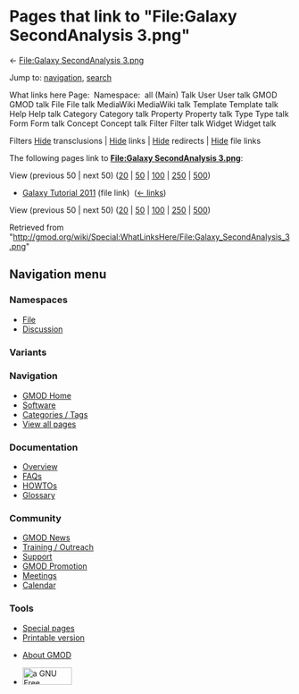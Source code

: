<div id="mw-page-base" class="noprint">

</div>

<div id="mw-head-base" class="noprint">

</div>

<div id="content" class="mw-body" role="main">

<span id="top"></span>

<div id="mw-js-message" style="display:none;">

</div>



# <span dir="auto">Pages that link to "File:Galaxy SecondAnalysis 3.png"</span>

<div id="bodyContent">

<div id="contentSub">

← [File:Galaxy SecondAnalysis
3.png](/wiki/File:Galaxy_SecondAnalysis_3.png "File:Galaxy SecondAnalysis 3.png")

</div>

<div id="jump-to-nav" class="mw-jump">

Jump to: [navigation](#mw-navigation), [search](#p-search)

</div>

<div id="mw-content-text">

What links here Page:  Namespace:  all (Main) Talk User User talk GMOD
GMOD talk File File talk MediaWiki MediaWiki talk Template Template talk
Help Help talk Category Category talk Property Property talk Type Type
talk Form Form talk Concept Concept talk Filter Filter talk Widget
Widget talk

Filters
[Hide](/mediawiki/index.php?title=Special:WhatLinksHere/File:Galaxy_SecondAnalysis_3.png&hidetrans=1 "Special:WhatLinksHere/File:Galaxy SecondAnalysis 3.png")
transclusions \|
[Hide](/mediawiki/index.php?title=Special:WhatLinksHere/File:Galaxy_SecondAnalysis_3.png&hidelinks=1 "Special:WhatLinksHere/File:Galaxy SecondAnalysis 3.png")
links \|
[Hide](/mediawiki/index.php?title=Special:WhatLinksHere/File:Galaxy_SecondAnalysis_3.png&hideredirs=1 "Special:WhatLinksHere/File:Galaxy SecondAnalysis 3.png")
redirects \|
[Hide](/mediawiki/index.php?title=Special:WhatLinksHere/File:Galaxy_SecondAnalysis_3.png&hideimages=1 "Special:WhatLinksHere/File:Galaxy SecondAnalysis 3.png")
file links

The following pages link to **[File:Galaxy SecondAnalysis
3.png](/wiki/File:Galaxy_SecondAnalysis_3.png "File:Galaxy SecondAnalysis 3.png")**:

View (previous 50 \| next 50)
([20](/mediawiki/index.php?title=Special:WhatLinksHere/File:Galaxy_SecondAnalysis_3.png&limit=20 "Special:WhatLinksHere/File:Galaxy SecondAnalysis 3.png")
\|
[50](/mediawiki/index.php?title=Special:WhatLinksHere/File:Galaxy_SecondAnalysis_3.png&limit=50 "Special:WhatLinksHere/File:Galaxy SecondAnalysis 3.png")
\|
[100](/mediawiki/index.php?title=Special:WhatLinksHere/File:Galaxy_SecondAnalysis_3.png&limit=100 "Special:WhatLinksHere/File:Galaxy SecondAnalysis 3.png")
\|
[250](/mediawiki/index.php?title=Special:WhatLinksHere/File:Galaxy_SecondAnalysis_3.png&limit=250 "Special:WhatLinksHere/File:Galaxy SecondAnalysis 3.png")
\|
[500](/mediawiki/index.php?title=Special:WhatLinksHere/File:Galaxy_SecondAnalysis_3.png&limit=500 "Special:WhatLinksHere/File:Galaxy SecondAnalysis 3.png"))

- [Galaxy Tutorial
  2011](/wiki/Galaxy_Tutorial_2011 "Galaxy Tutorial 2011") (file link) ‎
  <span class="mw-whatlinkshere-tools">([←
  links](/mediawiki/index.php?title=Special:WhatLinksHere&target=Galaxy+Tutorial+2011 "Special:WhatLinksHere"))</span>

View (previous 50 \| next 50)
([20](/mediawiki/index.php?title=Special:WhatLinksHere/File:Galaxy_SecondAnalysis_3.png&limit=20 "Special:WhatLinksHere/File:Galaxy SecondAnalysis 3.png")
\|
[50](/mediawiki/index.php?title=Special:WhatLinksHere/File:Galaxy_SecondAnalysis_3.png&limit=50 "Special:WhatLinksHere/File:Galaxy SecondAnalysis 3.png")
\|
[100](/mediawiki/index.php?title=Special:WhatLinksHere/File:Galaxy_SecondAnalysis_3.png&limit=100 "Special:WhatLinksHere/File:Galaxy SecondAnalysis 3.png")
\|
[250](/mediawiki/index.php?title=Special:WhatLinksHere/File:Galaxy_SecondAnalysis_3.png&limit=250 "Special:WhatLinksHere/File:Galaxy SecondAnalysis 3.png")
\|
[500](/mediawiki/index.php?title=Special:WhatLinksHere/File:Galaxy_SecondAnalysis_3.png&limit=500 "Special:WhatLinksHere/File:Galaxy SecondAnalysis 3.png"))

</div>

<div class="printfooter">

Retrieved from
"<http://gmod.org/wiki/Special:WhatLinksHere/File:Galaxy_SecondAnalysis_3.png>"

</div>

<div id="catlinks" class="catlinks catlinks-allhidden">

</div>

<div class="visualClear">

</div>

</div>

</div>

<div id="mw-navigation">

## Navigation menu

<div id="mw-head">



<div id="left-navigation">

<div id="p-namespaces" class="vectorTabs" role="navigation"
aria-labelledby="p-namespaces-label">

### Namespaces

- <span id="ca-nstab-image"><a href="/wiki/File:Galaxy_SecondAnalysis_3.png" accesskey="c"
  title="View the file page [c]">File</a></span>
- <span id="ca-talk"><a
  href="/mediawiki/index.php?title=File_talk:Galaxy_SecondAnalysis_3.png&amp;action=edit&amp;redlink=1"
  accesskey="t"
  title="Discussion about the content page [t]">Discussion</a></span>

</div>

<div id="p-variants" class="vectorMenu emptyPortlet" role="navigation"
aria-labelledby="p-variants-label">

### 

### Variants[](#)

<div class="menu">

</div>

</div>

</div>

<div id="right-navigation">





</div>



</div>

</div>

</div>

<div id="mw-panel">

<div id="p-logo" role="banner">

<a href="/wiki/Main_Page"
style="background-image: url(http://gmod.org/images/GMOD-cogs.png);"
title="Visit the main page"></a>

</div>

<div id="p-Navigation" class="portal" role="navigation"
aria-labelledby="p-Navigation-label">

### Navigation

<div class="body">

- <span id="n-GMOD-Home">[GMOD Home](/wiki/Main_Page)</span>
- <span id="n-Software">[Software](/wiki/GMOD_Components)</span>
- <span id="n-Categories-.2F-Tags">[Categories /
  Tags](/wiki/Categories)</span>
- <span id="n-View-all-pages">[View all
  pages](/wiki/Special:AllPages)</span>

</div>

</div>

<div id="p-Documentation" class="portal" role="navigation"
aria-labelledby="p-Documentation-label">

### Documentation

<div class="body">

- <span id="n-Overview">[Overview](/wiki/Overview)</span>
- <span id="n-FAQs">[FAQs](/wiki/Category:FAQ)</span>
- <span id="n-HOWTOs">[HOWTOs](/wiki/Category:HOWTO)</span>
- <span id="n-Glossary">[Glossary](/wiki/Glossary)</span>

</div>

</div>

<div id="p-Community" class="portal" role="navigation"
aria-labelledby="p-Community-label">

### Community

<div class="body">

- <span id="n-GMOD-News">[GMOD News](/wiki/GMOD_News)</span>
- <span id="n-Training-.2F-Outreach">[Training /
  Outreach](/wiki/Training_and_Outreach)</span>
- <span id="n-Support">[Support](/wiki/Support)</span>
- <span id="n-GMOD-Promotion">[GMOD
  Promotion](/wiki/GMOD_Promotion)</span>
- <span id="n-Meetings">[Meetings](/wiki/Meetings)</span>
- <span id="n-Calendar">[Calendar](/wiki/Calendar)</span>

</div>

</div>

<div id="p-tb" class="portal" role="navigation"
aria-labelledby="p-tb-label">

### Tools

<div class="body">

- <span id="t-specialpages"><a href="/wiki/Special:SpecialPages" accesskey="q"
  title="A list of all special pages [q]">Special pages</a></span>
- <span id="t-print"><a
  href="/mediawiki/index.php?title=Special:WhatLinksHere/File:Galaxy_SecondAnalysis_3.png&amp;printable=yes"
  rel="alternate" accesskey="p"
  title="Printable version of this page [p]">Printable version</a></span>

</div>

</div>

</div>

</div>

<div id="footer" role="contentinfo">

- <span id="footer-places-about">[About
  GMOD](/wiki/GMOD:About "GMOD:About")</span>

<!-- -->

- <span id="footer-copyrightico">[<img src="http://www.gnu.org/graphics/gfdl-logo-small.png" width="88"
  height="31" alt="a GNU Free Documentation License" />](http://www.gnu.org/licenses/fdl-1.3.html)</span>




</div>
